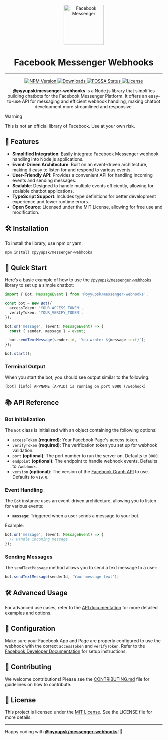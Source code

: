 <div align="center">
    <img
        src="https://upload.wikimedia.org/wikipedia/commons/thumb/b/be/Facebook_Messenger_logo_2020.svg/512px-Facebook_Messenger_logo_2020.svg.png"
        alt="Facebook Messenger"
        width="128"
    />
    <h1>Facebook Messenger Webhooks</h1>
    <hr />
    <p>
        <a href="https://www.npmjs.com/package/@pyyupsk/messenger-webhooks">
            <img
                src="https://img.shields.io/npm/v/@pyyupsk/messenger-webhooks.svg"
                alt="NPM Version"
            />
        </a>
        <a href="https://github.com/pyyupsk/messenger-webhooks/blob/main/LICENSE">
            <img
                src="https://img.shields.io/npm/dt/@pyyupsk/messenger-webhooks.svg"
                alt="Downloads"
            />
        </a>
        <a href="https://app.fossa.com/projects/git%2Bgithub.com%2Fpyyupsk%2Fmessenger-webhooks?ref=badge_shield">
            <img
                src="https://app.fossa.com/api/projects/git%2Bgithub.com%2Fpyyupsk%2Fmessenger-webhooks.svg?type=shield"
                alt="FOSSA Status"
            />
        </a>
        <a href="https://github.com/pyyupsk/messenger-webhooks/blob/main/LICENSE">
            <img
                src="https://img.shields.io/npm/l/@pyyupsk/messenger-webhooks.svg"
                alt="License"
            />
        </a>
    </p>
    <p style="max-width: 600px;">
        <strong>@pyyupsk/messenger-webhooks</strong> is a Node.js library that
        simplifies building chatbots for the Facebook Messenger Platform.
        It offers an easy-to-use API for messaging and efficient webhook handling,
        making chatbot development more streamlined and responsive.
    </p>
</div>

> [!WARNING]  
> This is not an official library of Facebook. Use at your own risk.

## 🎯 Features

- **Simplified Integration**: Easily integrate Facebook Messenger webhook
  handling into Node.js applications.
- **Event-Driven Architecture**: Built on an event-driven architecture, making
  it easy to listen for and respond to various events.
- **User-Friendly API**: Provides a convenient API for handling incoming events
  and sending messages.
- **Scalable**: Designed to handle multiple events efficiently, allowing for
  scalable chatbot applications.
- **TypeScript Support**: Includes type definitions for better development
  experience and fewer runtime errors.
- **Open Source**: Licensed under the MIT License, allowing for free use and
  modification.

## 🛠️ Installation

To install the library, use npm or yarn:

```bash
npm install @pyyupsk/messenger-webhooks
```

## 🚀 Quick Start

Here’s a basic example of how to use the
[`@pyyupsk/messenger-webhooks`](https://www.npmjs.com/package/@pyyupsk/messenger-webhooks)
library to set up a simple chatbot:

```typescript
import { Bot, MessageEvent } from '@pyyupsk/messenger-webhooks';

const bot = new Bot({
  accessToken: 'YOUR_ACCESS_TOKEN',
  verifyToken: 'YOUR_VERIFY_TOKEN',
});

bot.on('message', (event: MessageEvent) => {
  const { sender, message } = event;

  bot.sendTextMessage(sender.id, `You wrote: ${message.text}`);
});

bot.start();
```

### Terminal Output

When you start the bot, you should see output similar to the following:

```shell
[bot] [info] APPNAME (APPID) is running on port 8080 (/webhook)
```

## 📚 API Reference

### Bot Initialization

The `Bot` class is initialized with an object containing the following options:

- `accessToken` **(required)**: Your Facebook Page's access token.
- `verifyToken` **(required)**: The verification token you set up for webhook
  validation.
- `port` **(optional)**: The port number to run the server on. Defaults to
  `8080`.
- `endpoint` **(optional)**: The endpoint to handle webhook events. Defaults to
  `/webhook`.
- `version` **(optional)**: The version of the
  [Facebook Graph API](https://developers.facebook.com/docs/graph-api/changelog#available-graph-api-versions)
  to use. Defaults to `v19.0`.

### Event Handling

The `Bot` instance uses an event-driven architecture, allowing you to listen for
various events:

- **`message`**: Triggered when a user sends a message to your bot.

Example:

```typescript
bot.on('message', (event: MessageEvent) => {
  // Handle incoming message
});
```

### Sending Messages

The `sendTextMessage` method allows you to send a text message to a user:

```typescript
bot.sendTextMessage(senderId, 'Your message text');
```

## 🛠️ Advanced Usage

For advanced use cases, refer to the
[API documentation](https://messenger-webhooks.vercel.app/) for more detailed
examples and options.

## 🔧 Configuration

Make sure your Facebook App and Page are properly configured to use the webhook
with the correct `accessToken` and `verifyToken`. Refer to the
[Facebook Developer Documentation](https://developers.facebook.com/docs/messenger-platform/getting-started)
for setup instructions.

## 🤝 Contributing

We welcome contributions! Please see the [CONTRIBUTING.md](CONTRIBUTING.md) file
for guidelines on how to contribute.

## 📝 License

This project is licensed under the [MIT License](LICENSE). See the LICENSE file
for more details.

---

Happy coding with
[**@pyyupsk/messenger-webhooks**](https://www.npmjs.com/package/@pyyupsk/messenger-webhooks)!
🚀
